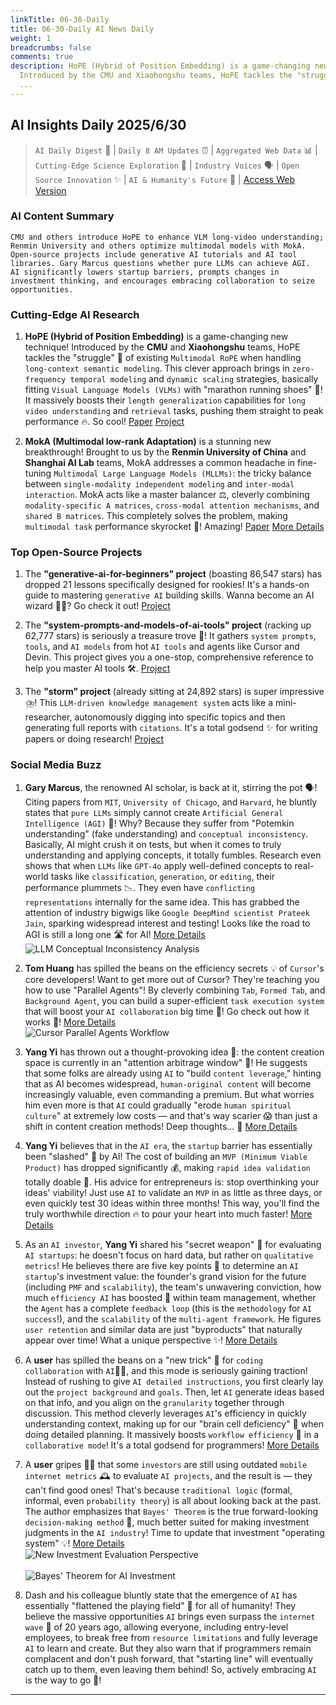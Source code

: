 ```yaml
---
linkTitle: 06-30-Daily
title: 06-30-Daily AI News Daily
weight: 1
breadcrumbs: false
comments: true
description: HoPE (Hybrid of Position Embedding) is a game-changing new technique!
  Introduced by the CMU and Xiaohongshu teams, HoPE tackles the "struggle" 🤔 of existing
  ...
---
```

## AI Insights Daily 2025/6/30

> `AI Daily Digest` 🤖 | `Daily 8 AM Updates` ⏰ | `Aggregated Web Data` 📊 | `Cutting-Edge Science Exploration` 🔬 | `Industry Voices` 🗣️ | `Open Source Innovation` ✨ | `AI & Humanity's Future` 🚀 | [Access Web Version](https://yuansiwang.netlify.app/)

### AI Content Summary

```
CMU and others introduce HoPE to enhance VLM long-video understanding; Renmin University and others optimize multimodal models with MokA.
Open-source projects include generative AI tutorials and AI tool libraries. Gary Marcus questions whether pure LLMs can achieve AGI.
AI significantly lowers startup barriers, prompts changes in investment thinking, and encourages embracing collaboration to seize opportunities.
```

### Cutting-Edge AI Research

1.  **HoPE (Hybrid of Position Embedding)** is a game-changing new technique! Introduced by the **CMU** and **Xiaohongshu** teams, HoPE tackles the "struggle" 🤔 of existing `Multimodal RoPE` when handling `long-context semantic modeling`. This clever approach brings in `zero-frequency temporal modeling` and `dynamic scaling` strategies, basically fitting `Visual Language Models (VLMs)` with "marathon running shoes" 👟! It massively boosts their `length generalization` capabilities for `long video understanding` and `retrieval` tasks, pushing them straight to peak performance 🔥. So cool! [Paper](https://arxiv.org/pdf/2505.20444) [Project](https://github.com/hrlics/HoPE)

2.  **MokA (Multimodal low-rank Adaptation)** is a stunning new breakthrough! Brought to us by the **Renmin University of China** and **Shanghai AI Lab** teams, MokA addresses a common headache in fine-tuning `Multimodal Large Language Models (MLLMs)`: the tricky balance between `single-modality independent modeling` and `inter-modal interaction`. MokA acts like a master balancer ⚖️, cleverly combining `modality-specific A matrices`, `cross-modal attention mechanisms`, and `shared B matrices`. This completely solves the problem, making `multimodal task` performance skyrocket 🚀! Amazing! [Paper](https://arxiv.org/abs/2506.05191) [More Details](https://gewu-lab.github.io/MokA)

### Top Open-Source Projects

1.  The **"generative-ai-for-beginners" project** (boasting 86,547 stars) has dropped 21 lessons specifically designed for rookies! It's a hands-on guide to mastering `generative AI` building skills. Wanna become an AI wizard 🧙‍♂️? Go check it out! [Project](https://github.com/microsoft/generative-ai-for-beginners)

2.  The **"system-prompts-and-models-of-ai-tools" project** (racking up 62,777 stars) is seriously a treasure trove 💎! It gathers `system prompts`, `tools`, and `AI models` from hot `AI tools` and agents like Cursor and Devin. This project gives you a one-stop, comprehensive reference to help you master AI tools 🛠️. [Project](https://github.com/x1xhlol/system-prompts-and-models-of-ai-tools)

3.  The **"storm" project** (already sitting at 24,892 stars) is super impressive ⛈️! This `LLM-driven knowledge management system` acts like a mini-researcher, autonomously digging into specific topics and then generating full reports with `citations`. It's a total godsend ✨ for writing papers or doing research! [Project](https://github.com/stanford-oval/storm)

### Social Media Buzz

1.  **Gary Marcus**, the renowned AI scholar, is back at it, stirring the pot 🗣️! Citing papers from `MIT`, `University of Chicago`, and `Harvard`, he bluntly states that `pure LLMs` simply cannot create `Artificial General Intelligence (AGI)` 🤯! Why? Because they suffer from "Potemkin understanding" (fake understanding) and `conceptual inconsistency`. Basically, AI might crush it on tests, but when it comes to truly understanding and applying concepts, it totally fumbles. Research even shows that when `LLMs` like `GPT-4o` apply well-defined concepts to real-world tasks like `classification`, `generation`, or `editing`, their performance plummets 📉. They even have `conflicting representations` internally for the same idea. This has grabbed the attention of industry bigwigs like `Google DeepMind scientist Prateek Jain`, sparking widespread interest and testing! Looks like the road to AGI is still a long one 🛣️ for AI! [More Details](https://www.jiqizhixin.com/articles/2025-06-29-5)
    <br/> ![LLM Conceptual Inconsistency Analysis](https://cdn.jsdmirror.com/gh/justlovemaki/imagehub@main/images/2025/07/news_01k023ft58f0jrbmtq7ds7pt4p.avif) <br/>

2.  **Tom Huang** has spilled the beans on the efficiency secrets 💡 of `Cursor`'s core developers! Want to get more out of Cursor? They're teaching you how to use "Parallel Agents"! By cleverly combining `Tab`, `Formed Tab`, and `Background Agent`, you can build a super-efficient `task execution system` that will boost your `AI collaboration` big time 🚀! Go check out how it works 👋! [More Details](https://x.com/tuturetom/status/1939321864200888536)
    <br/> ![Cursor Parallel Agents Workflow](https://cdn.jsdmirror.com/gh/justlovemaki/imagehub@main/images/2025/07/news_01k023fww3eytsgg6jf3mg3es5.avif) <br/>

3.  **Yang Yi** has thrown out a thought-provoking idea 🤔: the content creation space is currently in an "attention arbitrage window" 💸! He suggests that some folks are already using `AI` to "build `content leverage`," hinting that as AI becomes widespread, `human-original content` will become increasingly valuable, even commanding a premium. But what worries him even more is that `AI` could gradually "erode `human spiritual culture`" at extremely low costs — and that's way scarier 😱 than just a shift in content creation methods! Deep thoughts... 🧠 [More Details](https://x.com/Yangyixxxx/status/1939318396111430096)

4.  **Yang Yi** believes that in the `AI era`, the `startup` barrier has essentially been "slashed" 🤯 by AI! The cost of building an `MVP (Minimum Viable Product)` has dropped significantly 💰, making `rapid idea validation` totally doable 🚀. His advice for entrepreneurs is: stop overthinking your ideas' viability! Just use `AI` to validate an `MVP` in as little as three days, or even quickly test 30 ideas within three months! This way, you'll find the truly worthwhile direction 🔥 to pour your heart into much faster! [More Details](https://x.com/Yangyixxxx/status/1939278373978857614)

5.  As an `AI investor`, **Yang Yi** shared his "secret weapon" 🤫 for evaluating `AI startups`: he doesn't focus on hard data, but rather on `qualitative metrics`! He believes there are five key points 🎯 to determine an `AI startup`'s investment value: the founder's grand vision for the future (including `PMF` and `scalability`), the team's unwavering conviction, how much `efficiency AI` has boosted 🚀 within team management, whether the `Agent` has a complete `feedback loop` (this is the `methodology` for `AI success`!), and the `scalability` of the `multi-agent framework`. He figures `user retention` and similar data are just "byproducts" that naturally appear over time! What a unique perspective ✨! [More Details](https://x.com/Yangyixxxx/status/1939212085185093664)

6.  A **user** has spilled the beans on a "new trick" 🤯 for `coding collaboration` with `AI`👨‍💻, and this mode is seriously gaining traction! Instead of rushing to give `AI detailed instructions`, you first clearly lay out the `project background` and `goals`. Then, let `AI` generate ideas based on that info, and you align on the `granularity` together through discussion. This method cleverly leverages `AI`'s efficiency in quickly understanding context, making up for our "brain cell deficiency" 🧠 when doing detailed planning. It massively boosts `workflow efficiency` 🚀 in a `collaborative mode`! It's a total godsend for programmers! [More Details](https://x.com/wwwgoubuli/status/1939168328070603017)

7.  A **user** gripes 🤦‍♂️ that some `investors` are still using outdated `mobile internet metrics` 🕰️ to evaluate `AI projects`, and the result is — they can't find good ones! That's because `traditional logic` (formal, informal, even `probability theory`) is all about looking back at the past. The author emphasizes that `Bayes' Theorem` is the true forward-looking `decision-making method` 🚀, much better suited for making investment judgments in the `AI industry`! Time to update that investment "operating system" 💡! [More Details](https://m.okjike.com/originalPosts/6860acdfd82bae994ab2ac0e)
    <br/> ![New Investment Evaluation Perspective](https://cdnv2.ruguoapp.com/FkJ8CttPht-FSudcqveStLiBY6BBv3.png) <br/>
    <br/> ![Bayes' Theorem for AI Investment](https://cdnv2.ruguoapp.com/FhaVZhhtXfzamqX8c4dNBF62yfZRv3.png) <br/>

8.  Dash and his colleague bluntly state that the emergence of `AI` has essentially "flattened the playing field" 🏁 for all of humanity! They believe the massive opportunities `AI` brings even surpass the `internet wave` 🌊 of 20 years ago, allowing everyone, including entry-level employees, to break free from `resource limitations` and fully leverage `AI` to learn and create. But they also warn that if programmers remain complacent and don't push forward, that "starting line" will eventually catch up to them, even leaving them behind! So, actively embracing `AI` is the way to go 💪!

---